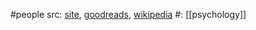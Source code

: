 #people 
src: [site](https://www.maryannewolf.com), [goodreads](https://www.goodreads.com/author/show/167825), [wikipedia](https://en.wikipedia.org/wiki/Maryanne_Wolf) 
#: [[psychology]] 

